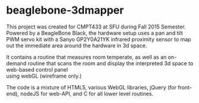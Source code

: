 # beaglebone-3dmapper

This project was created for CMPT433 at SFU during Fall 2015 Semester. Powered by a BeagleBone Black, the hardware setup uses a pan and tilt PWM servo kit with a Sanyo GP2Y0A21YK infrared
proximity sensor to map out the immediate area around the hardware in 3d space.

It contains a routine that measures room temperate, as well as an on-demand routine that scans the room and display the interpreted 3d space to web-based control panel  
using webGL (wireframe only.)

The code is a mixture of HTML5, various WebGL libraries, jQuery (for front-end), nodeJS for web-API, and C for all lower level routines.
